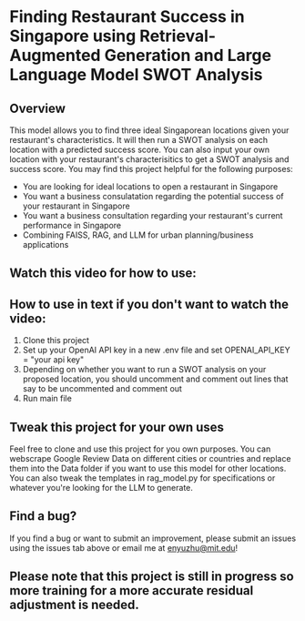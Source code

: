 # Finding Restaurant Success in Singapore using Retrieval-Augmented Generation and Large Language Model SWOT Analysis 

## Overview

This model allows you to find three ideal Singaporean locations given your restaurant's characteristics. It will then run a SWOT analysis on each location with a predicted success score. You can also input your own location with your restaurant's characterisitics to get a SWOT analysis and success score. You may find this project helpful for the following purposes:

* You are looking for ideal locations to open a restaurant in Singapore
* You want a business consulatation regarding the potential success of your restaurant in Singapore
* You want a business consultation regarding your restaurant's current performance in Singapore
* Combining FAISS, RAG, and LLM for urban planning/business applications

## Watch this video for how to use:

## How to use in text if you don't want to watch the video:

1. Clone this project 
2. Set up your OpenAI API key in a new .env file and set OPENAI_API_KEY = "your api key"
3. Depending on whether you want to run a SWOT analysis on  your proposed location, you should uncomment and comment out lines that say to be uncommented and comment out
4. Run main file

## Tweak this project for your own uses

Feel free to clone and use this project for you own purposes. You can webscrape Google Review Data on different cities or countries and replace them into the Data folder if you want to use this model for other locations. You can also tweak the templates in rag_model.py for specifications or whatever you're looking for the LLM to generate. 

## Find a bug?

If you find a bug or want to submit an improvement, please submit an issues using the issues tab above or email me at enyuzhu@mit.edu!

## Please note that this project is still in progress so more training for a more accurate residual adjustment is needed.

